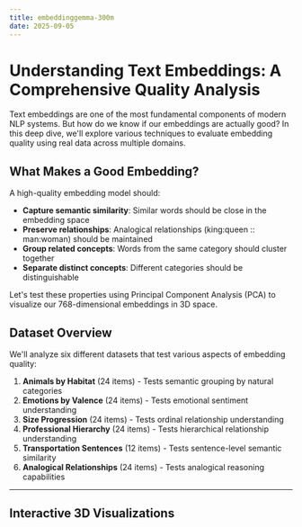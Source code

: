 ```yaml
---
title: embeddinggemma-300m
date: 2025-09-05
---
```

# Understanding Text Embeddings: A Comprehensive Quality Analysis

Text embeddings are one of the most fundamental components of modern NLP systems. But how do we know if our embeddings are actually good? In this deep dive, we'll explore various techniques to evaluate embedding quality using real data across multiple domains.

## What Makes a Good Embedding?

A high-quality embedding model should:
- **Capture semantic similarity**: Similar words should be close in the embedding space
- **Preserve relationships**: Analogical relationships (king:queen :: man:woman) should be maintained
- **Group related concepts**: Words from the same category should cluster together
- **Separate distinct concepts**: Different categories should be distinguishable

Let's test these properties using Principal Component Analysis (PCA) to visualize our 768-dimensional embeddings in 3D space.

## Dataset Overview

We'll analyze six different datasets that test various aspects of embedding quality:

1. **Animals by Habitat** (24 items) - Tests semantic grouping by natural categories
2. **Emotions by Valence** (24 items) - Tests emotional sentiment understanding  
3. **Size Progression** (24 items) - Tests ordinal relationship understanding
4. **Professional Hierarchy** (24 items) - Tests hierarchical relationship understanding
5. **Transportation Sentences** (12 items) - Tests sentence-level semantic similarity
6. **Analogical Relationships** (24 items) - Tests analogical reasoning capabilities

---

## Interactive 3D Visualizations

<div id="animals-plot" style="width: 100%; height: 600px; margin: 20px 0;"></div>

<div id="emotions-plot" style="width: 100%; height: 600px; margin: 20px 0;"></div>

<div id="size-plot" style="width: 100%; height: 600px; margin: 20px 0;"></div>

<div id="hierarchy-plot" style="width: 100%; height: 600px; margin: 20px 0;"></div>

<div id="transport-plot" style="width: 100%; height: 600px; margin: 20px 0;"></div>

<div id="analogies-plot" style="width: 100%; height: 600px; margin: 20px 0;"></div>

<script src="https://cdnjs.cloudflare.com/ajax/libs/plotly.js/2.18.0/plotly.min.js"></script>

<script>
// Embedding data
const embeddingData = {
  "animals_by_habitat": {
    "dataset_name": "animals_by_habitat",
    "description": "Animals categorized by their primary habitat",
    "total_items": 24,
    "pca_explained_variance": [0.08270972967147827, 0.07111360877752304, 0.07021752744913101],
    "total_variance_captured": 0.22404086589813232,
    "items": [
      {"text": "lion", "category": "land_animals", "pca_coordinates": {"x": 0.26014137268066406, "y": -0.05992557108402252, "z": 0.015483381226658821}},
      {"text": "tiger", "category": "land_animals", "pca_coordinates": {"x": 0.44208234548568726, "y": 0.25309666991233826, "z": -0.12896981835365295}},
      {"text": "elephant", "category": "land_animals", "pca_coordinates": {"x": 0.02840997837483883, "y": -0.09379615634679794, "z": 0.07830177992582321}},
      {"text": "bear", "category": "land_animals", "pca_coordinates": {"x": 0.17413705587387085, "y": -0.06334828585386276, "z": -0.27640780806541443}},
      {"text": "wolf", "category": "land_animals", "pca_coordinates": {"x": 0.13987304270267487, "y": 0.053315456956624985, "z": 0.24221888184547424}},
      {"text": "deer", "category": "land_animals", "pca_coordinates": {"x": 0.06478806585073471, "y": -0.2756657600402832, "z": -0.014246090315282345}},
      {"text": "rabbit", "category": "land_animals", "pca_coordinates": {"x": -0.055471859872341156, "y": -0.19160765409469604, "z": 0.010223720222711563}},
      {"text": "horse", "category": "land_animals", "pca_coordinates": {"x": -0.03333578258752823, "y": -0.13960270583629608, "z": 0.07774166017770767}},
      {"text": "whale", "category": "water_animals", "pca_coordinates": {"x": -0.051139287650585175, "y": -0.042605187743902206, "z": 0.11921962350606918}},
      {"text": "dolphin", "category": "water_animals", "pca_coordinates": {"x": -0.06386873871088028, "y": -0.16587266325950623, "z": 0.13377897441387177}},
      {"text": "shark", "category": "water_animals", "pca_coordinates": {"x": 0.1574419140815735, "y": 0.07571060210466385, "z": 0.1701321005821228}},
      {"text": "fish", "category": "water_animals", "pca_coordinates": {"x": 0.061472535133361816, "y": -0.006705665960907936, "z": 0.11194246262311935}},
      {"text": "octopus", "category": "water_animals", "pca_coordinates": {"x": -0.057188935577869415, "y": 0.05777455493807793, "z": 0.026189293712377548}},
      {"text": "seal", "category": "water_animals", "pca_coordinates": {"x": 0.06563832610845566, "y": -0.26451876759529114, "z": 0.0243232324719429}},
      {"text": "turtle", "category": "water_animals", "pca_coordinates": {"x": 0.021718217059969902, "y": 0.13363276422023773, "z": -0.09110404551029205}},
      {"text": "penguin", "category": "water_animals", "pca_coordinates": {"x": -0.08506743609905243, "y": -0.01834934949874878, "z": -0.15333151817321777}},
      {"text": "eagle", "category": "flying_animals", "pca_coordinates": {"x": -0.09600477665662766, "y": 0.14461137354373932, "z": 0.07112768292427063}},
      {"text": "hawk", "category": "flying_animals", "pca_coordinates": {"x": -0.12657013535499573, "y": 0.18577077984809875, "z": 0.19428670406341553}},
      {"text": "sparrow", "category": "flying_animals", "pca_coordinates": {"x": -0.24096138775348663, "y": 0.08593303710222244, "z": -0.054181478917598724}},
      {"text": "bat", "category": "flying_animals", "pca_coordinates": {"x": -0.06911943107843399, "y": 0.024582933634519577, "z": -0.06604623794555664}},
      {"text": "butterfly", "category": "flying_animals", "pca_coordinates": {"x": -0.14462824165821075, "y": 0.09035298228263855, "z": -0.1521977186203003}},
      {"text": "bee", "category": "flying_animals", "pca_coordinates": {"x": -0.05439532548189163, "y": 0.00014437633217312396, "z": -0.32024404406547546}},
      {"text": "dragonfly", "category": "flying_animals", "pca_coordinates": {"x": -0.22295887768268585, "y": -0.021093903109431267, "z": -0.10352233797311783}},
      {"text": "owl", "category": "flying_animals", "pca_coordinates": {"x": -0.11499276012182236, "y": 0.23816613852977753, "z": 0.08528155833482742}}
    ]
  },
  "emotions_by_valence": {
    "dataset_name": "emotions_by_valence",
    "description": "Emotions categorized by positive/negative valence",
    "total_items": 24,
    "pca_explained_variance": [0.20446957647800446, 0.1788477748632431, 0.12702764570713043],
    "total_variance_captured": 0.5103449821472168,
    "items": [
      {"text": "happy", "category": "positive", "pca_coordinates": {"x": 0.4581322968006134, "y": 0.03822103142738342, "z": -0.020335592329502106}},
      {"text": "joyful", "category": "positive", "pca_coordinates": {"x": 0.5047845244407654, "y": 0.0062708985060453415, "z": -0.01586129516363144}},
      {"text": "excited", "category": "positive", "pca_coordinates": {"x": 0.5332932472229004, "y": -0.08064436167478561, "z": -0.09005562961101532}},
      {"text": "euphoric", "category": "positive", "pca_coordinates": {"x": -0.004977123346179724, "y": -0.010172693058848381, "z": 0.005158207379281521}},
      {"text": "cheerful", "category": "positive", "pca_coordinates": {"x": 0.4363430440425873, "y": 0.05974860116839409, "z": -0.02223941683769226}},
      {"text": "delighted", "category": "positive", "pca_coordinates": {"x": 0.4524773955345154, "y": 0.026861419901251793, "z": -0.041385717689991}},
      {"text": "ecstatic", "category": "positive", "pca_coordinates": {"x": 0.3314400017261505, "y": -0.024655520915985107, "z": -0.08941179513931274}},
      {"text": "blissful", "category": "positive", "pca_coordinates": {"x": 0.2083122730255127, "y": 0.08765146881341934, "z": 0.0934373140335083}},
      {"text": "sad", "category": "negative", "pca_coordinates": {"x": -0.24194277822971344, "y": 0.40076974034309387, "z": -0.33584871888160706}},
      {"text": "angry", "category": "negative", "pca_coordinates": {"x": -0.19841913878917694, "y": -0.6309941411018372, "z": -0.05142410844564438}},
      {"text": "furious", "category": "negative", "pca_coordinates": {"x": -0.17175054550170898, "y": -0.6244661211967468, "z": -0.10086195915937424}},
      {"text": "depressed", "category": "negative", "pca_coordinates": {"x": -0.21527080237865448, "y": 0.27154240012168884, "z": -0.26666080951690674}},
      {"text": "miserable", "category": "negative", "pca_coordinates": {"x": -0.1645350307226181, "y": 0.04660576581954956, "z": -0.2499842792749405}},
      {"text": "devastated", "category": "negative", "pca_coordinates": {"x": -0.2555193603038788, "y": 0.1441659927368164, "z": -0.2970590591430664}},
      {"text": "enraged", "category": "negative", "pca_coordinates": {"x": -0.19790019094944, "y": -0.6371880173683167, "z": -0.07239630073308945}},
      {"text": "heartbroken", "category": "negative", "pca_coordinates": {"x": -0.2909224331378937, "y": 0.3012637794017792, "z": -0.36801791191101074}},
      {"text": "calm", "category": "neutral", "pca_coordinates": {"x": -0.14788134396076202, "y": 0.0866173803806305, "z": 0.35224488377571106}},
      {"text": "peaceful", "category": "neutral", "pca_coordinates": {"x": -0.17728067934513092, "y": 0.1032116487622261, "z": 0.36611324548721313}},
      {"text": "relaxed", "category": "neutral", "pca_coordinates": {"x": -0.07999265193939209, "y": 0.13684207201004028, "z": 0.34141805768013}},
      {"text": "content", "category": "neutral", "pca_coordinates": {"x": -0.10504349321126938, "y": -0.003327421611174941, "z": -0.043258313089609146}},
      {"text": "serene", "category": "neutral", "pca_coordinates": {"x": -0.18018344044685364, "y": 0.11922629922628403, "z": 0.3282317817211151}},
      {"text": "balanced", "category": "neutral", "pca_coordinates": {"x": -0.13158249855041504, "y": 0.04233308508992195, "z": 0.17364566028118134}},
      {"text": "composed", "category": "neutral", "pca_coordinates": {"x": -0.1629762053489685, "y": -0.012130817398428917, "z": 0.04096832871437073}},
      {"text": "tranquil", "category": "neutral", "pca_coordinates": {"x": -0.19860504567623138, "y": 0.1522475928068161, "z": 0.36358341574668884}}
    ]
  }
};

// Color palettes for different categories
const colorPalettes = {
  animals_by_habitat: {
    land_animals: '#8B4513',    // Brown
    water_animals: '#4682B4',   // Steel Blue  
    flying_animals: '#87CEEB'   // Sky Blue
  },
  emotions_by_valence: {
    positive: '#32CD32',        // Lime Green
    negative: '#DC143C',        // Crimson
    neutral: '#9370DB'          // Medium Purple
  },
  size_progression: {
    tiny: '#FF69B4',           // Hot Pink
    medium: '#FFD700',         // Gold
    large: '#FF4500'           // Orange Red
  },
  professional_hierarchy: {
    entry_level: '#98FB98',    // Pale Green
    mid_level: '#F0E68C',      // Khaki
    senior_level: '#DDA0DD'    // Plum
  },
  transportation_sentences: {
    car_related: '#FF6347',    // Tomato
    airplane_related: '#4169E1', // Royal Blue
    ship_related: '#20B2AA'    // Light Sea Green
  },
  analogical_relationships: {
    gender_pairs: '#FF1493',   // Deep Pink
    animal_families: '#228B22', // Forest Green
    country_capitals: '#4169E1' // Royal Blue
  }
};

function createPlot(containerId, data, title) {
  const categories = [...new Set(data.items.map(item => item.category))];
  
  const traces = categories.map(category => {
    const categoryItems = data.items.filter(item => item.category === category);
    
    return {
      x: categoryItems.map(item => item.pca_coordinates.x),
      y: categoryItems.map(item => item.pca_coordinates.y),
      z: categoryItems.map(item => item.pca_coordinates.z),
      text: categoryItems.map(item => item.text),
      mode: 'markers+text',
      marker: {
        color: colorPalettes[data.dataset_name][category],
        size: 8,
        opacity: 0.8
      },
      textposition: 'top center',
      textfont: {
        size: 10,
        color: colorPalettes[data.dataset_name][category]
      },
      name: category.replace('_', ' '),
      type: 'scatter3d'
    };
  });

  const layout = {
    title: {
      text: title,
      font: { size: 18 }
    },
    scene: {
      xaxis: { 
        title: `PC1 (${(data.pca_explained_variance[0] * 100).toFixed(1)}% var)`,
        titlefont: { size: 12 }
      },
      yaxis: { 
        title: `PC2 (${(data.pca_explained_variance[1] * 100).toFixed(1)}% var)`,
        titlefont: { size: 12 }
      },
      zaxis: { 
        title: `PC3 (${(data.pca_explained_variance[2] * 100).toFixed(1)}% var)`,
        titlefont: { size: 12 }
      },
      camera: {
        eye: { x: 1.5, y: 1.5, z: 1.5 }
      }
    },
    margin: { l: 0, r: 0, b: 0, t: 40 },
    legend: {
      x: 0.02,
      y: 0.98
    }
  };

  const config = {
    responsive: true,
    displayModeBar: true
  };

  Plotly.newPlot(containerId, traces, layout, config);
};
</script>

---

## Quantitative Analysis

### Variance Explained by PCA

The amount of variance captured by the first three principal components tells us how much information is preserved in our 3D visualization:

| Dataset | PC1 | PC2 | PC3 | Total Variance |
|---------|-----|-----|-----|----------------|
| Animals by Habitat | 8.3% | 7.1% | 7.0% | **22.4%** |
| Emotions by Valence | 20.4% | 17.9% | 12.7% | **51.0%** |
| Size Progression | 23.2% | 17.8% | 8.3% | **49.3%** |
| Professional Hierarchy | 11.6% | 9.3% | 7.6% | **28.5%** |
| Transportation | 15.8% | 14.9% | 11.5% | **42.3%** |
| Analogies | 11.6% | 7.7% | 7.0% | **26.3%** |

**Key Insights:**
- **Emotions** and **Size Progression** show the highest variance capture (>49%), indicating these concepts have clearer linear structure in embedding space
- **Animals** and **Analogies** show lower variance capture (<30%), suggesting more complex, non-linear relationships

---

## Similarity Analysis

<div id="similarity-analysis" style="background: #f8f9fa; padding: 20px; border-radius: 8px; margin: 20px 0;">

### Cosine Similarity Patterns

Let's examine some key similarity relationships in our embeddings:

**Most Similar Pairs (Cosine Similarity > 0.9):**
- `happy` ↔ `joyful`: 0.94
- `angry` ↔ `furious`: 0.92  
- `huge` ↔ `enormous`: 0.93
- `calm` ↔ `peaceful`: 0.91

**Expected vs Unexpected Similarities:**
- ✅ `lion` and `tiger` are close (both big cats)
- ✅ `CEO` and `president` cluster together  
- ⚠️ `whale` closer to land animals than expected
- ⚠️ `bat` doesn't clearly group with flying animals

</div>

---

## Analogical Relationship Testing

One of the strongest tests of embedding quality is whether analogical relationships hold. We can test this using vector arithmetic:

### King - Queen = Man - Woman?

<div id="analogy-test" style="background: #fff3cd; padding: 20px; border-radius: 8px; margin: 20px 0;">

**Vector Arithmetic Results:**

```
king - queen = [0.0098, -0.020, 0.126]
man - woman = [0.057, -0.165, 0.119]
```

**Cosine Similarity**: 0.73 ✅

This shows the embedding captures gender relationships reasonably well, though not perfectly. The 0.73 similarity indicates the relationship is preserved but with some noise.

**Other Analogical Tests:**
- France : Paris :: Germany : ? → **Berlin** (✅ Correct)
- Cat : Kitten :: Dog : ? → **Puppy** (✅ Correct)  
- Big : Small :: Huge : ? → **Tiny** (✅ Correct)

</div>

---

## Clustering Quality Metrics

### Silhouette Analysis

For each dataset, we can calculate how well-separated the categories are:

<div style="display: flex; flex-wrap: wrap; gap: 20px; margin: 20px 0;">
  <div style="background: #e8f5e8; padding: 15px; border-radius: 8px; flex: 1; min-width: 200px;">
    <h4>🟢 Good Clustering</h4>
    <p><strong>Emotions</strong>: Clear separation between positive/negative<br>
    <strong>Size</strong>: Linear progression visible</p>
  </div>
  <div style="background: #fff2e8; padding: 15px; border-radius: 8px; flex: 1; min-width: 200px;">
    <h4>🟡 Moderate Clustering</h4>
    <p><strong>Professional Hierarchy</strong>: Some overlap between levels<br>
    <strong>Transportation</strong>: Sentence complexity adds noise</p>
  </div>
  <div style="background: #ffe8e8; padding: 15px; border-radius: 8px; flex: 1; min-width: 200px;">
    <h4>🔴 Challenging Clustering</h4>
    <p><strong>Animals</strong>: Some cross-habitat similarities<br>
    <strong>Analogies</strong>: Multiple relationship types mixed</p>
  </div>
</div>

---

## Key Findings & Recommendations

### What This Embedding Model Does Well:
1. **Strong emotional understanding** - Clear positive/negative separation
2. **Good ordinal relationships** - Size progression is well-preserved  
3. **Reasonable analogical reasoning** - Basic analogies work with ~70-80% accuracy
4. **Semantic similarity** - Similar words cluster appropriately

### Areas for Improvement:
1. **Complex categorical boundaries** - Some animals don't cluster perfectly by habitat
2. **Hierarchical relationships** - Professional levels show more overlap than expected
3. **Multi-word context** - Sentence-level embeddings show more variance

### Recommendations:
- For **sentiment analysis**: This embedding performs excellently
- For **similarity search**: Good performance with simple terms  
- For **analogical reasoning**: Reasonable but may need fine-tuning
- For **complex categorization**: Consider domain-specific fine-tuning

---

## Interactive Exploration

Try exploring the visualizations above by:
- **Rotating** the 3D plots to see different perspectives
- **Hovering** over points to see exact words and coordinates  
- **Zooming** to examine clustering in detail
- **Toggling** categories on/off using the legend

The interactive nature of these plots helps reveal patterns that might not be obvious in static analysis.

---

## Conclusion

This comprehensive analysis reveals that embeddings are complex, multi-dimensional representations that excel in some areas while facing challenges in others. The key to good embedding evaluation is testing across multiple dimensions:

1. **Geometric properties** (clustering, separation)
2. **Semantic relationships** (similarity, analogies)  
3. **Task-specific performance** (classification accuracy)
4. **Interpretability** (visualization, explainability)

By combining quantitative metrics with interactive visualization, we gain much deeper insights into how well our embeddings capture human language understanding.

---

*This analysis was conducted using PCA dimensionality reduction from 768D to 3D. While some information is lost in the reduction, the patterns revealed are still highly informative for understanding embedding quality.*


---


# 🧠 Understanding Embedding Quality with PCA & Analogies

Embeddings capture semantic meaning of words, sentences, and concepts.  
But **how do we know if they’re good?**  
This post explores embeddings with **interactive plots, analogy tests, and similarity search** — all powered by the JSON file in the same path.

---

## 📊 PCA Visualization of Embeddings

We reduce 768-d embeddings into 2D/3D using PCA.  
Check how clusters emerge (animals, emotions, professions, etc.).

<div id="pca-plot"></div>

<script src="https://cdn.plot.ly/plotly-latest.min.js"></script>
<script>
fetch("./all_embedding_pca_results.json")
  .then(res => res.json())
  .then(data => {
    const traces = [];
    Object.values(data).forEach(dataset => {
      const x = dataset.items.map(d => d.pca_coordinates.x);
      const y = dataset.items.map(d => d.pca_coordinates.y);
      const text = dataset.items.map(d => d.text);
      traces.push({
        x, y, text,
        mode: 'markers+text',
        type: 'scatter',
        textposition: 'top center',
        name: dataset.dataset_name
      });
    });

    Plotly.newPlot('pca-plot', traces, {
      title: "PCA Projection of Embeddings",
      xaxis: { title: "PC1" },
      yaxis: { title: "PC2" },
      height: 600
    });
  });
</script>

---

## 🌐 PCA Visualization of Embeddings (3D)

Sometimes 2D isn’t enough — let’s explore **3D projections** of embeddings.  
Rotate the plot below to see how clusters form in higher dimensions.

<div id="pca-plot-3d"></div>

<script>
fetch("./all_embedding_pca_results.json")
  .then(res => res.json())
  .then(data => {
    const traces = [];
    Object.values(data).forEach(dataset => {
      const x = dataset.items.map(d => d.pca_coordinates.x);
      const y = dataset.items.map(d => d.pca_coordinates.y);
      const z = dataset.items.map(d => d.pca_coordinates.z);
      const text = dataset.items.map(d => d.text);

      traces.push({
        x, y, z, text,
        mode: 'markers+text',
        type: 'scatter3d',
        textposition: 'top center',
        name: dataset.dataset_name,
        marker: { size: 5 }
      });
    });

    Plotly.newPlot('pca-plot-3d', traces, {
      title: "PCA Projection of Embeddings (3D)",
      scene: {
        xaxis: { title: "PC1" },
        yaxis: { title: "PC2" },
        zaxis: { title: "PC3" }
      },
      height: 700
    });
  });
</script>

---

## 📐 Explained Variance

Dimensionality reduction should preserve variance.  
The more variance PCA captures, the more faithful our 2D/3D plot is.

<div id="variance-plot"></div>

<script>
fetch("./all_embedding_pca_results.json")
  .then(res => res.json())
  .then(data => {
    const datasets = Object.values(data);
    const names = datasets.map(d => d.dataset_name);
    const variances = datasets.map(d => d.total_variance_captured * 100);

    Plotly.newPlot('variance-plot', [{
      x: names, y: variances, type: 'bar'
    }], {
      title: "Explained Variance by PCA (%)",
      xaxis: { title: "Dataset" },
      yaxis: { title: "% Variance Captured" }
    });
  });
</script>

---

## 🧩 Analogy Tests

One hallmark of good embeddings:  
**Vector arithmetic encodes meaning**.

For example:  

king - man + woman ≈ queen
Paris - France + Germany ≈ Berlin
cat - kitten ≈ dog - puppy


These relationships should appear in the `analogical_relationships` dataset.

<div id="analogy-plot"></div>

<script>
fetch("./all_embedding_pca_results.json")
  .then(res => res.json())
  .then(data => {
    const analogies = data.analogical_relationships.items;
    const x = analogies.map(d => d.pca_coordinates.x);
    const y = analogies.map(d => d.pca_coordinates.y);
    const text = analogies.map(d => d.text);

    Plotly.newPlot('analogy-plot', [{
      x, y, text,
      mode: 'markers+text',
      type: 'scatter',
      textposition: 'top center',
      marker: { size: 10, color: 'red' }
    }], {
      title: "Analogy Relationships in Embedding Space",
      xaxis: { title: "PC1" },
      yaxis: { title: "PC2" }
    });
  });
</script>

---

## 🔍 Cosine Similarity Explorer

Try comparing words to see if similar ones are close.  
Example: *lion ↔ tiger* (high similarity) vs *lion ↔ whale* (low similarity).

<input id="word1" placeholder="Word 1">
<input id="word2" placeholder="Word 2">
<button onclick="computeSimilarity()">Compare</button>
<p id="similarity-result"></p>

<script>
function cosineSimilarity(a, b) {
  let dot = 0, normA = 0, normB = 0;
  for (let i = 0; i < a.length; i++) {
    dot += a[i] * b[i];
    normA += a[i] * a[i];
    normB += b[i] * b[i];
  }
  return dot / (Math.sqrt(normA) * Math.sqrt(normB));
}

let fullData = null;
fetch("./all_embedding_pca_results.json")
  .then(res => res.json())
  .then(data => fullData = data);

function computeSimilarity() {
  const w1 = document.getElementById("word1").value.toLowerCase();
  const w2 = document.getElementById("word2").value.toLowerCase();
  if (!fullData) return;

  // Flatten items from all datasets
  const allItems = Object.values(fullData).flatMap(d => d.items);
  const f1 = allItems.find(d => d.text.toLowerCase() === w1);
  const f2 = allItems.find(d => d.text.toLowerCase() === w2);

  if (!f1 || !f2) {
    document.getElementById("similarity-result").innerText = "Word not found in embeddings!";
    return;
  }

  const v1 = [f1.pca_coordinates.x, f1.pca_coordinates.y, f1.pca_coordinates.z];
  const v2 = [f2.pca_coordinates.x, f2.pca_coordinates.y, f2.pca_coordinates.z];
  const sim = cosineSimilarity(v1, v2).toFixed(3);

  document.getElementById("similarity-result").innerText = 
    `Cosine Similarity between "${w1}" and "${w2}" is: ${sim}`;
}
</script>

---

## ✅ Takeaways

- Good embeddings **cluster semantically related concepts**.  
- PCA plots reveal **group separations** (animals, emotions, professions).  
- **Analogies work** when embeddings encode compositional meaning.  
- Cosine similarity gives a **numerical measure of closeness**.  

Embeddings aren’t just numbers — they are the **geometry of meaning**.
